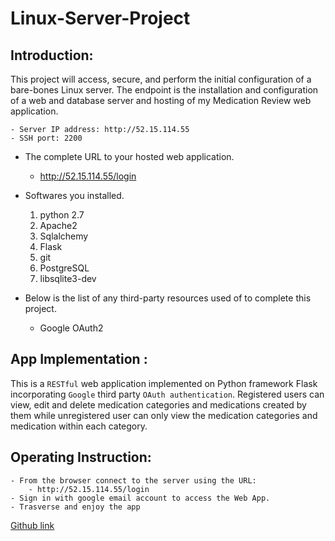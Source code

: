 # Linux-Server-Project

## Introduction:
This project will access, secure, and perform the initial configuration of a bare-bones Linux server. The endpoint is the installation and configuration of a web and database server and hosting of my Medication Review web application.

    - Server IP address: http://52.15.114.55
    - SSH port: 2200

  - The complete URL to your hosted web application.
       - http://52.15.114.55/login

  - Softwares you installed.
    1. python 2.7
    2. Apache2
    3. Sqlalchemy
    4. Flask
    5. git
    6. PostgreSQL
    7. libsqlite3-dev

  - Below is the list of any third-party resources used of to complete this project.
      - Google OAuth2


## App Implementation :
This is a `RESTful` web application implemented on Python framework Flask incorporating `Google` third party `OAuth authentication`. Registered users can view, edit and delete medication categories and medications created by them while unregistered user can only view the medication categories and medication within each category.

## Operating Instruction:
    - From the browser connect to the server using the URL:
        - http://52.15.114.55/login
    - Sign in with google email account to access the Web App.
    - Trasverse and enjoy the app

[Github link](https://github.com/jocoder22/Linux-Server-Project.git)
